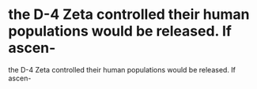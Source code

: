 # the D-4 Zeta controlled their human populations would be released. If ascen-

the D-4 Zeta controlled their human populations would be released. If ascen-